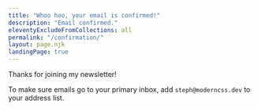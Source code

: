 ```yaml
---
title: "Whoo hoo, your email is confirmed!"
description: "Email confirmed."
eleventyExcludeFromCollections: all
permalink: "/confirmation/"
layout: page.njk
landingPage: true
---
```


<p class="tdbc-lead tdbc-ink--primary">Thanks for joining my newsletter!</p>

To make sure emails go to your primary inbox, add `steph@moderncss.dev` to your address list.
